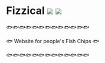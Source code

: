 # Fizzical ![](https://img.shields.io/badge/Python-3.5-3572A5.svg?style=plastic) ![](https://img.shields.io/badge/Status-Completed-008000.svg?style=plastic) 

🐟🐟🐟🐟🐟🐟🐟🐟🐟🐟🐟🐟🐟

🐟 Website for people's Fish Chips 🐟

🐟🐟🐟🐟🐟🐟🐟🐟🐟🐟🐟🐟🐟
